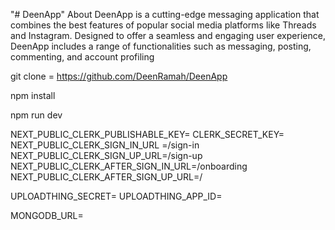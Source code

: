 "# DeenApp" 
About
DeenApp is a cutting-edge messaging application that combines the best features of popular social media platforms like Threads and Instagram. Designed to offer a seamless and engaging user experience, DeenApp includes a range of functionalities such as messaging, posting, commenting, and account profiling



git clone = https://github.com/DeenRamah/DeenApp

npm install

npm run dev


NEXT_PUBLIC_CLERK_PUBLISHABLE_KEY=
CLERK_SECRET_KEY=
NEXT_PUBLIC_CLERK_SIGN_IN_URL =/sign-in
NEXT_PUBLIC_CLERK_SIGN_UP_URL=/sign-up
NEXT_PUBLIC_CLERK_AFTER_SIGN_IN_URL=/onboarding
NEXT_PUBLIC_CLERK_AFTER_SIGN_UP_URL=/

UPLOADTHING_SECRET=
UPLOADTHING_APP_ID=


MONGODB_URL=
